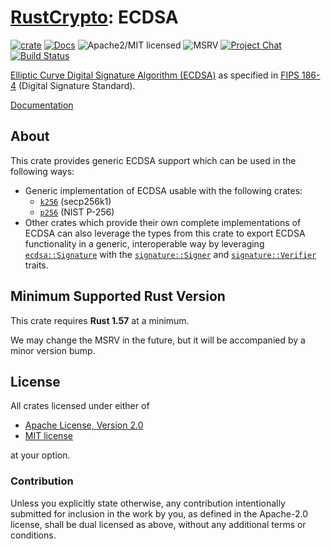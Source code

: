 # [RustCrypto]: ECDSA

[![crate][crate-image]][crate-link]
[![Docs][docs-image]][docs-link]
![Apache2/MIT licensed][license-image]
![MSRV][rustc-image]
[![Project Chat][chat-image]][chat-link]
[![Build Status][build-image]][build-link]

[Elliptic Curve Digital Signature Algorithm (ECDSA)][1] as specified in
[FIPS 186-4][2] (Digital Signature Standard).

[Documentation][docs-link]

## About

This crate provides generic ECDSA support which can be used in the following
ways:

- Generic implementation of ECDSA usable with the following crates:
  - [`k256`] (secp256k1)
  - [`p256`] (NIST P-256)
- Other crates which provide their own complete implementations of ECDSA can
  also leverage the types from this crate to export ECDSA functionality in a
  generic, interoperable way by leveraging [`ecdsa::Signature`] with the
  [`signature::Signer`] and [`signature::Verifier`] traits.

## Minimum Supported Rust Version

This crate requires **Rust 1.57** at a minimum.

We may change the MSRV in the future, but it will be accompanied by a minor
version bump.

## License

All crates licensed under either of

 * [Apache License, Version 2.0](http://www.apache.org/licenses/LICENSE-2.0)
 * [MIT license](http://opensource.org/licenses/MIT)

at your option.

### Contribution

Unless you explicitly state otherwise, any contribution intentionally submitted
for inclusion in the work by you, as defined in the Apache-2.0 license, shall be
dual licensed as above, without any additional terms or conditions.

[//]: # (badges)

[crate-image]: https://buildstats.info/crate/ecdsa
[crate-link]: https://crates.io/crates/ecdsa
[docs-image]: https://docs.rs/ecdsa/badge.svg
[docs-link]: https://docs.rs/ecdsa/
[license-image]: https://img.shields.io/badge/license-Apache2.0/MIT-blue.svg
[rustc-image]: https://img.shields.io/badge/rustc-1.57+-blue.svg
[chat-image]: https://img.shields.io/badge/zulip-join_chat-blue.svg
[chat-link]: https://rustcrypto.zulipchat.com/#narrow/stream/260048-signatures
[build-image]: https://github.com/RustCrypto/signatures/actions/workflows/ecdsa.yml/badge.svg
[build-link]: https://github.com/RustCrypto/signatures/actions/workflows/ecdsa.yml

[//]: # (links)

[RustCrypto]: https://github.com/RustCrypto

[//]: # (footnotes)

[1]: https://en.wikipedia.org/wiki/Elliptic_Curve_Digital_Signature_Algorithm
[2]: https://csrc.nist.gov/publications/detail/fips/186/4/final

[//]: # (docs.rs definitions)

[`ecdsa::Signature`]: https://docs.rs/ecdsa/latest/ecdsa/struct.Signature.html
[`k256`]: https://docs.rs/k256
[`p256`]: https://docs.rs/p256
[`signature::Signer`]: https://docs.rs/signature/latest/signature/trait.Signer.html
[`signature::Verifier`]: https://docs.rs/signature/latest/signature/trait.Verifier.html
